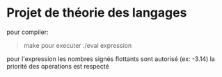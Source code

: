 # Projet de théorie des langages
pour compiler:
>make
pour executer
>./eval expression

pour l'expression les nombres signés flottants sont autorisé (ex: -3.14)
la priorité des operations est respecté

